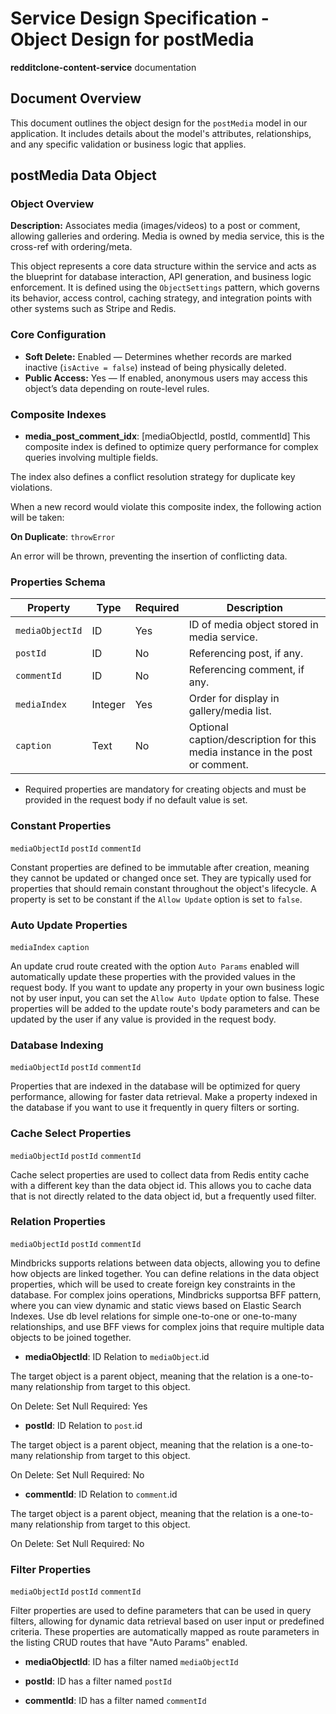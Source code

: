 # Service Design Specification - Object Design for postMedia

**redditclone-content-service** documentation

## Document Overview

This document outlines the object design for the `postMedia` model in our application. It includes details about the model's attributes, relationships, and any specific validation or business logic that applies.

## postMedia Data Object

### Object Overview

**Description:** Associates media (images/videos) to a post or comment, allowing galleries and ordering. Media is owned by media service, this is the cross-ref with ordering/meta.

This object represents a core data structure within the service and acts as the blueprint for database interaction, API generation, and business logic enforcement.
It is defined using the `ObjectSettings` pattern, which governs its behavior, access control, caching strategy, and integration points with other systems such as Stripe and Redis.

### Core Configuration

- **Soft Delete:** Enabled — Determines whether records are marked inactive (`isActive = false`) instead of being physically deleted.
- **Public Access:** Yes — If enabled, anonymous users may access this object’s data depending on route-level rules.

### Composite Indexes

- **media_post_comment_idx**: [mediaObjectId, postId, commentId]
  This composite index is defined to optimize query performance for complex queries involving multiple fields.

The index also defines a conflict resolution strategy for duplicate key violations.

When a new record would violate this composite index, the following action will be taken:

**On Duplicate**: `throwError`

An error will be thrown, preventing the insertion of conflicting data.

### Properties Schema

| Property        | Type    | Required | Description                                                                  |
| --------------- | ------- | -------- | ---------------------------------------------------------------------------- |
| `mediaObjectId` | ID      | Yes      | ID of media object stored in media service.                                  |
| `postId`        | ID      | No       | Referencing post, if any.                                                    |
| `commentId`     | ID      | No       | Referencing comment, if any.                                                 |
| `mediaIndex`    | Integer | Yes      | Order for display in gallery/media list.                                     |
| `caption`       | Text    | No       | Optional caption/description for this media instance in the post or comment. |

- Required properties are mandatory for creating objects and must be provided in the request body if no default value is set.

### Constant Properties

`mediaObjectId` `postId` `commentId`

Constant properties are defined to be immutable after creation, meaning they cannot be updated or changed once set. They are typically used for properties that should remain constant throughout the object's lifecycle.
A property is set to be constant if the `Allow Update` option is set to `false`.

### Auto Update Properties

`mediaIndex` `caption`

An update crud route created with the option `Auto Params` enabled will automatically update these properties with the provided values in the request body.
If you want to update any property in your own business logic not by user input, you can set the `Allow Auto Update` option to false.
These properties will be added to the update route's body parameters and can be updated by the user if any value is provided in the request body.

### Database Indexing

`mediaObjectId` `postId` `commentId`

Properties that are indexed in the database will be optimized for query performance, allowing for faster data retrieval.
Make a property indexed in the database if you want to use it frequently in query filters or sorting.

### Cache Select Properties

`mediaObjectId` `postId` `commentId`

Cache select properties are used to collect data from Redis entity cache with a different key than the data object id.
This allows you to cache data that is not directly related to the data object id, but a frequently used filter.

### Relation Properties

`mediaObjectId` `postId` `commentId`

Mindbricks supports relations between data objects, allowing you to define how objects are linked together.
You can define relations in the data object properties, which will be used to create foreign key constraints in the database.
For complex joins operations, Mindbricks supportsa BFF pattern, where you can view dynamic and static views based on Elastic Search Indexes.
Use db level relations for simple one-to-one or one-to-many relationships, and use BFF views for complex joins that require multiple data objects to be joined together.

- **mediaObjectId**: ID
  Relation to `mediaObject`.id

The target object is a parent object, meaning that the relation is a one-to-many relationship from target to this object.

On Delete: Set Null
Required: Yes

- **postId**: ID
  Relation to `post`.id

The target object is a parent object, meaning that the relation is a one-to-many relationship from target to this object.

On Delete: Set Null
Required: No

- **commentId**: ID
  Relation to `comment`.id

The target object is a parent object, meaning that the relation is a one-to-many relationship from target to this object.

On Delete: Set Null
Required: No

### Filter Properties

`mediaObjectId` `postId` `commentId`

Filter properties are used to define parameters that can be used in query filters, allowing for dynamic data retrieval based on user input or predefined criteria.
These properties are automatically mapped as route parameters in the listing CRUD routes that have "Auto Params" enabled.

- **mediaObjectId**: ID has a filter named `mediaObjectId`

- **postId**: ID has a filter named `postId`

- **commentId**: ID has a filter named `commentId`
